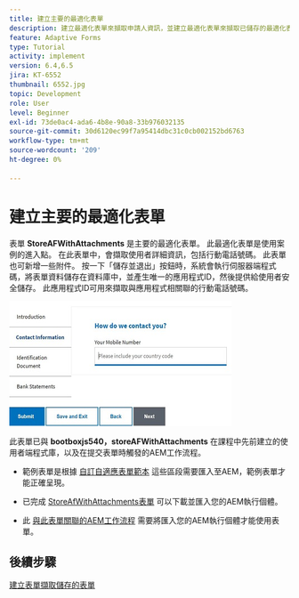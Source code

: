 ```yaml
---
title: 建立主要的最適化表單
description: 建立最適化表單來擷取申請人資訊，並建立最適化表單來擷取已儲存的最適化表單
feature: Adaptive Forms
type: Tutorial
activity: implement
version: 6.4,6.5
jira: KT-6552
thumbnail: 6552.jpg
topic: Development
role: User
level: Beginner
exl-id: 73de0ac4-ada6-4b8e-90a8-33b976032135
source-git-commit: 30d6120ec99f7a95414dbc31c0cb002152bd6763
workflow-type: tm+mt
source-wordcount: '209'
ht-degree: 0%

---
```


# 建立主要的最適化表單

表單 **StoreAFWithAttachments** 是主要的最適化表單。 此最適化表單是使用案例的進入點。 在此表單中，會擷取使用者詳細資訊，包括行動電話號碼。 此表單也可新增一些附件。 按一下「儲存並退出」按鈕時，系統會執行伺服器端程式碼，將表單資料儲存在資料庫中，並產生唯一的應用程式ID，然後提供給使用者安全儲存。 此應用程式ID可用來擷取與應用程式相關聯的行動電話號碼。

![主要應用程式表單](assets/6552.JPG)

此表單已與 **bootboxjs540，storeAFWithAttachments** 在課程中先前建立的使用者端程式庫，以及在提交表單時觸發的AEM工作流程。


* 範例表單是根據 [自訂自適應表單範本](assets/custom-template-with-page-component.zip) 這些區段需要匯入至AEM，範例表單才能正確呈現。

* 已完成 [StoreAfWithAttachments表單](assets/store-af-with-attachments-form.zip) 可以下載並匯入您的AEM執行個體。

* 此 [與此表單關聯的AEM工作流程](assets/workflow-model-store-af-with-attachments.zip) 需要將匯入您的AEM執行個體才能使用表單。


## 後續步驟

[建立表單擷取儲存的表單](./retrieve-saved-form.md)